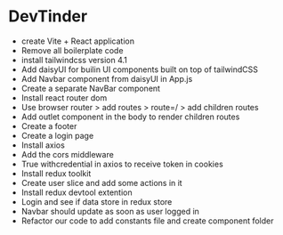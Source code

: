# DevTinder

- create Vite + React application
- Remove all boilerplate code
- install tailwindcss version 4.1
- Add daisyUI for builin UI components built on top of tailwindCSS
- Add Navbar component from daisyUI in App.js
- Create a separate NavBar component
- Install react router dom
- Use browser router > add routes > route=/ > add children routes
- Add outlet component in the body to render children routes
- Create a footer
- Create a login page
- Install axios
- Add the cors middleware
- True withcredential in axios to receive token in cookies
- Install redux toolkit
- Create user slice and add some actions in it
- Install redux devtool extention
- Login and see if data store in redux store
- Navbar should update as soon as user logged in
- Refactor our code to add constants file and create component folder
